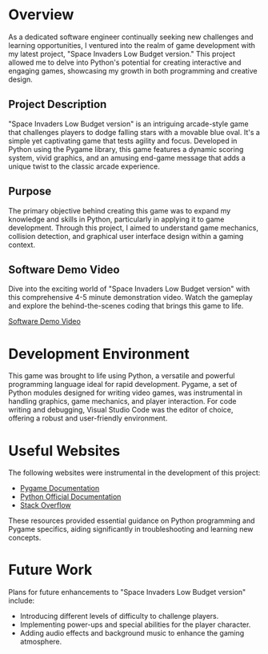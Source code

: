 # Overview

As a dedicated software engineer continually seeking new challenges and learning opportunities, I ventured into the realm of game development with my latest project, "Space Invaders Low Budget version." This project allowed me to delve into Python's potential for creating interactive and engaging games, showcasing my growth in both programming and creative design.

## Project Description

"Space Invaders Low Budget version" is an intriguing arcade-style game that challenges players to dodge falling stars with a movable blue oval. It's a simple yet captivating game that tests agility and focus. Developed in Python using the Pygame library, this game features a dynamic scoring system, vivid graphics, and an amusing end-game message that adds a unique twist to the classic arcade experience.

## Purpose

The primary objective behind creating this game was to expand my knowledge and skills in Python, particularly in applying it to game development. Through this project, I aimed to understand game mechanics, collision detection, and graphical user interface design within a gaming context.

## Software Demo Video

Dive into the exciting world of "Space Invaders Low Budget version" with this comprehensive 4-5 minute demonstration video. Watch the gameplay and explore the behind-the-scenes coding that brings this game to life.

[Software Demo Video](http://youtube.link.goes.here)

# Development Environment

This game was brought to life using Python, a versatile and powerful programming language ideal for rapid development. Pygame, a set of Python modules designed for writing video games, was instrumental in handling graphics, game mechanics, and player interaction. For code writing and debugging, Visual Studio Code was the editor of choice, offering a robust and user-friendly environment.

# Useful Websites

The following websites were instrumental in the development of this project:

- [Pygame Documentation](https://www.pygame.org/docs/)
- [Python Official Documentation](https://docs.python.org/3/)
- [Stack Overflow](https://stackoverflow.com/)

These resources provided essential guidance on Python programming and Pygame specifics, aiding significantly in troubleshooting and learning new concepts.

# Future Work

Plans for future enhancements to "Space Invaders Low Budget version" include:

- Introducing different levels of difficulty to challenge players.
- Implementing power-ups and special abilities for the player character.
- Adding audio effects and background music to enhance the gaming atmosphere.

